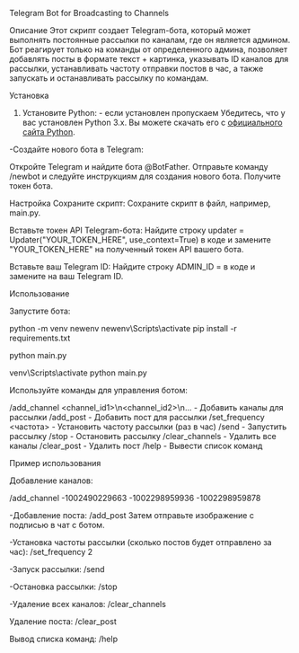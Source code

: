  Telegram Bot for Broadcasting to Channels

 Описание
Этот скрипт создает Telegram-бота, который может выполнять постоянные рассылки по каналам, где он является админом. Бот реагирует только на команды от определенного админа, позволяет добавлять посты в формате текст + картинка, указывать ID каналов для рассылки, устанавливать частоту отправки постов в час, а также запускать и останавливать рассылку по командам.

Установка

1. Установите Python: - если установлен пропускаем
   Убедитесь, что у вас установлен Python 3.x. Вы можете скачать его с [официального сайта Python](https://www.python.org/downloads/).




-Создайте нового бота в Telegram:

Откройте Telegram и найдите бота @BotFather.
Отправьте команду /newbot и следуйте инструкциям для создания нового бота.
Получите токен бота.


Настройка
Сохраните скрипт:
Сохраните скрипт в файл, например, main.py.

Вставьте токен API Telegram-бота:
Найдите строку updater = Updater("YOUR_TOKEN_HERE", use_context=True) в коде и замените "YOUR_TOKEN_HERE" на полученный токен API вашего бота.

Вставьте ваш Telegram ID:
Найдите строку ADMIN_ID = в коде и замените на ваш Telegram ID.


Использование

Запустите бота:

python -m venv newenv
newenv\Scripts\activate
pip install -r requirements.txt

python main.py

venv\Scripts\activate
python main.py

Используйте команды для управления ботом:

/add_channel <channel_id1>\n<channel_id2>\n... - Добавить каналы для рассылки
/add_post - Добавить пост для рассылки
/set_frequency <частота> - Установить частоту рассылки (раз в час)
/send - Запустить рассылку
/stop - Остановить рассылку
/clear_channels - Удалить все каналы
/clear_post - Удалить пост
/help - Вывести список команд


Пример использования

Добавление каналов:

/add_channel
-1002490229663
-1002298959936
-1002298959878

-Добавление поста:
/add_post
Затем отправьте изображение с подписью в чат с ботом.

-Установка частоты рассылки (сколько постов будет отправлено за час):
/set_frequency 2

-Запуск рассылки:
/send

-Остановка рассылки:
/stop

-Удаление всех каналов:
/clear_channels

Удаление поста:
/clear_post

Вывод списка команд:
/help












